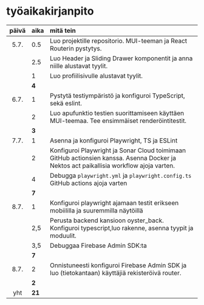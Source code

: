 # työaikakirjanpito

| päivä | aika | mitä tein |
| :----:|:-----| :-----|
| 5.7. | 0.5   | Luo projektille repositorio. MUI-teeman ja React Routerin pystytys. |
|  | 2.5   |  Luo Header ja Sliding Drawer komponentit ja anna niille alustavat tyylit.  |
|  | 1   |  Luo profiilisivulle alustavat tyylit. |
|  | **4**   |   |
| 6.7. | 1    | Pystytä testiympäristö ja konfiguroi TypeScript, sekä eslint.  |
| | 2    | Luo apufunktio testien suorittamiseen käyttäen MUI-teemaa. Tee ensimmäiset renderöintitestit. |
|  | **3**   |   |
| 7.7. | 1    | Asenna ja konfiguroi Playwright, TS ja ESLint |
|  | 2    | Konfiguroi Playwright ja Sonar Cloud toimimaan GitHub actionsien kanssa. Asenna Docker ja Nektos act paikallisia workflow ajoja varten. |
|  |  4   | Debugga `playwright.yml` ja `playwright.config.ts` GitHub actions ajoja varten |
|  | **7**   |   |
| 8.7. |  1   | Konfiguroi playwright ajamaan testit erikseen mobiililla ja suuremmilla näytöillä |
|  |  2,5   | Perusta backend kansioon oyster_back. Konfiguroi typescript,luo rakenne, asenna tyypit ja moduulit. |
|  |  3,5   | Debuggaa Firebase Admin SDK:ta |
|  |  **7**   |  |
| 8.7. |  2   | Onnistuneesti konfiguroi Firebase Admin SDK ja luo (tietokantaan) käyttäjiä rekisteröivä router. |
|  |  **2**  |  |
| yht   | **21**   | | 
